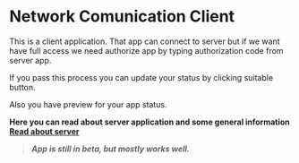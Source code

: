# Network Comunication Client

This is a client application. That app can connect to server but if we want have full access we need authorize app by typing authorization code from server app.

If you pass this process you can update your status by clicking suitable button.

Also you have preview for your app status.

**Here you can read about server application and some general information [Read about server](https://github.com/Mlody33/NetworkCommunication)**

>**_App is still in beta, but mostly works well._**
